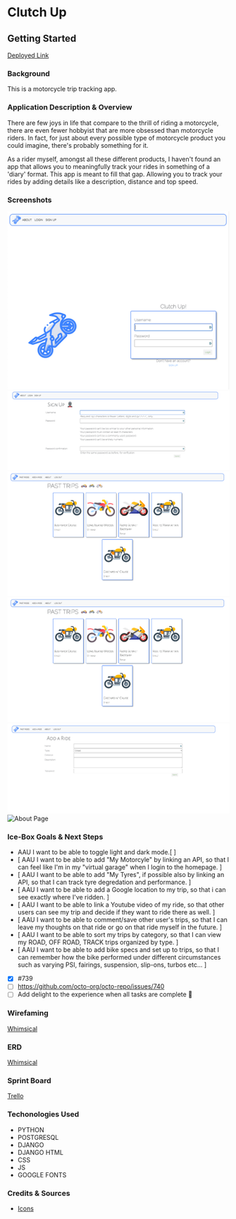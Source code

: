 # Clutch Up


## **Getting Started**

[Deployed Link](https://clutchup.herokuapp.com/)


### **Background** 

This is a motorcycle trip tracking app. 

### **Application Description & Overview** 

There are few joys in life that compare to the thrill of riding a motorcycle, there are even fewer hobbyist that are more obsessed than motorcycle riders. In fact, for just about every possible type of motorcycle product you could imagine, there's probably something for it. 

As a rider myself, amongst all these different products, I haven't found an app that allows you to meaningfully track your rides in something of a 'diary' format. This app is meant to fill that gap. Allowing you to track your rides by adding details like a description, distance and top speed.

### **Screenshots**

![Homepage](main_app/static/images/home-page-screenshot.jpeg)
![Sign Up](main_app/static/images/sign-up-screenshot.jpeg)
![Trips Index](main_app/static/images/past-trips-screenshot.png)
![Trips Detail](main_app/static/images/past-trips-screenshot.png)
![Add Trip](main_app/static/images/add-ride-screenshot.png)
![About Page]()


### **Ice-Box Goals & Next Steps** 
- AAU I want to be able to toggle light and dark mode.[ ]
- [ AAU I want to be able to add "My Motorcyle" by linking an API, so that I can feel like I'm in my "virtual garage" when I login to the homepage. ]
- [ AAU I want to be able to add "My Tyres", if possible also by linking an API, so that I can track tyre degredation and performance. ]
- [ AAU I want to be able to add a Google location to my trip, so that i can see exactly where I've ridden. ]
- [ AAU I want to be able to link a Youtube video of my ride, so that other users can see my trip and decide if they want to ride there as well. ]
- [ AAU I want to be able to comment/save other user's trips, so that I can leave my thoughts on that ride or go on that ride myself in the future. ]
- [ AAU I want to be able to sort my trips by category, so that I can view my ROAD, OFF ROAD, TRACK trips organized by type. ]
- [ AAU I want to be able to add bike specs and set up to trips, so that I can remember how the bike performed under different circumstances such as varying PSI, fairings, suspension, slip-ons, turbos etc... ]
- [x] #739
- [ ] https://github.com/octo-org/octo-repo/issues/740
- [ ] Add delight to the experience when all tasks are complete :tada:

### **Wirefaming**

[Whimsical](https://whimsical.com/clutch-up-PvgJT8Pgfc3FdVX8vCq2PE)

### **ERD**

[Whimsical](https://whimsical.com/clutch-up-PvgJT8Pgfc3FdVX8vCq2PE)



### **Sprint Board**

[Trello](https://trello.com/b/gzXOp8jb/clutch-up)

### **Techonologies Used**

- PYTHON
- POSTGRESQL
- DJANGO
- DJANGO HTML 
- CSS 
- JS
- GOOGLE FONTS 


### **Credits & Sources** 


- [Icons](https://www.flaticon.com/)
  

